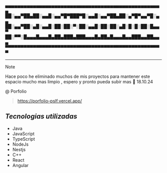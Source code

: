 ▄▄▄▄▄▄▄▄▄▄▄▄▄▄▄▄▄▄▄▄▄▄▄▄▄▄▄▄▄▄▄▄▄▄▄▄▄▄▄▄▄▄▄▄▄▄▄▄▄▄▄
██░▄▄▀██▄██░▄▄█░▄▄▀█▀███▀█░▄▄█░▄▄▀██▄██░▄▀█▀▄▄▀█░▄▄
██░▄▄▀██░▄█░▄▄█░██░██░▀░██░▄▄█░██░██░▄█░█░█░██░█▄▄▀
██░▀▀░█▄▄▄█▄▄▄█▄██▄███▄███▄▄▄█▄██▄█▄▄▄█▄▄███▄▄██▄▄▄
▀▀▀▀▀▀▀▀▀▀▀▀▀▀▀▀▀▀▀▀▀▀▀▀▀▀▀▀▀▀▀▀▀▀▀▀▀▀▀▀▀▀▀▀▀▀▀▀▀▀▀


--- 


> [!NOTE]
> Hace poco he eliminado muchos de mis proyectos para mantener este espacio mucho mas limpio , espero y pronto pueda subir mas 🫡 18.10.24



@ Porfolio
> https://porfolio-pslf.vercel.app/


## ***Tecnologias utilizadas***
- Java
- JavaScript
- TypeScript
- NodeJs
- Nestjs
- C++
- React
- Angular



